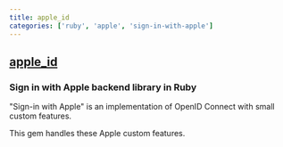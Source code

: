 ```yaml
---
title: apple_id
categories: ['ruby', 'apple', 'sign-in-with-apple']
---
```

## [apple_id](https://github.com/nov/apple_id)

### Sign in with Apple backend library in Ruby


"Sign-in with Apple" is an implementation of OpenID Connect with small custom features.

This gem handles these Apple custom features.
